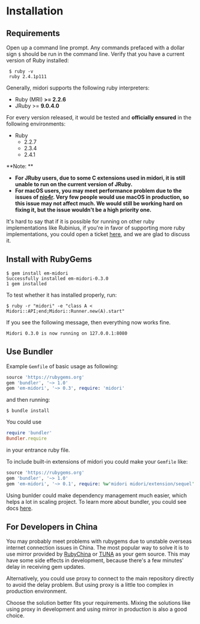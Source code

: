 # Installation

## Requirements

Open up a command line prompt. Any commands prefaced with a dollar sign `$` should be run in the command line. Verify that you have a current version of Ruby installed:

```
 $ ruby -v
 ruby 2.4.1p111
```

Generally, midori supports the following ruby interpreters:

- Ruby (MRI) **>= 2.2.6**
- JRuby >= **9.0.4.0**

 For every version released, it would be tested and **officially ensured** in the following environments:

- Ruby
  - 2.2.7
  - 2.3.4
  - 2.4.1

**Note: **

- **For JRuby users, due to some C extensions used in midori, it is still unable to run on the current version of JRuby.**
- **For macOS users, you may meet performance problem due to the issues of [nio4r](https://github.com/socketry/nio4r/issues/125). Very few people would use macOS in production, so this issue may not affect much. We would still be working hard on fixing it, but the issue wouldn't be a high priority one.**

It's hard to say that if it is possible for running on other ruby implementations like Rubinius, if you're in favor of supporting more ruby implementations, you could open a ticket [here](https://github.com/heckpsi-lab/em-midori/issues), and we are glad to discuss it.

## Install with RubyGems

```
$ gem install em-midori
Successfully installed em-midori-0.3.0
1 gem installed
```

To test whether it has installed properly, run:

```
$ ruby -r "midori" -e "class A < Midori::API;end;Midori::Runner.new(A).start"
```

If you see the following message, then everything now works fine.

```
Midori 0.3.0 is now running on 127.0.0.1:8080
```

## Use Bundler

Example `Gemfile` of basic usage as following:

```ruby
source 'https://rubygems.org'
gem 'bundler', '~> 1.0'
gem 'em-midori', '~> 0.3', require: 'midori'
```

and then running:

```
$ bundle install
```

You could use

```ruby
require 'bundler'
Bundler.require
```

in your entrance ruby file.

To include built-in extensions of midori you could make your `Gemfile` like:

```ruby
source 'https://rubygems.org'
gem 'bundler', '~> 1.0'
gem 'em-midori', '~> 0.1', require: %w'midori midori/extension/sequel'
```

Using bunlder could make dependency management much easier, which helps a lot in scaling project. To learn more about bundler, you could see docs [here](http://bundler.io/docs.html). 

## For Developers in China

You may probably meet problems with rubygems due to unstable overseas internet connection issues in China. The most popular way to solve it is to use mirror provided by [RubyChina](https://gems.ruby-china.org/) or [TUNA](https://mirror.tuna.tsinghua.edu.cn/help/rubygems/) as your gem source. This may have some side effects in development, because there's a few minutes' delay in receiving gem updates.

Alternatively, you could use proxy to connect to the main repository directly to avoid the delay problem. But using proxy is a little too complex in production environment.

Choose the solution better fits your requirements. Mixing the solutions like using proxy in development and using mirror in production is also a good choice.

